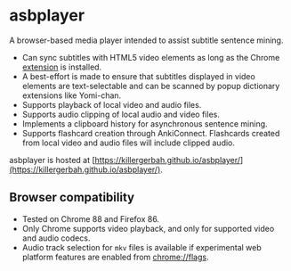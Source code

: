 # asbplayer

A browser-based media player intended to assist subtitle sentence mining.

- Can sync subtitles with HTML5 video elements as long as the Chrome [extension](https://github.com/killergerbah/asbplayer/releases/tag/v0.2.1) is installed.
- A best-effort is made to ensure that subtitles displayed in video elements are text-selectable and can be scanned by
  popup dictionary extensions like Yomi-chan.
- Supports playback of local video and audio files.
- Supports audio clipping of local audio and video files.
- Implements a clipboard history for asynchronous sentence mining.
- Supports flashcard creation through AnkiConnect. Flashcards created from local video and audio files will include clipped audio.

asbplayer is hosted at [https://killergerbah.github.io/asbplayer/](https://killergerbah.github.io/asbplayer/).

## Browser compatibility

- Tested on Chrome 88 and Firefox 86.
- Only Chrome supports video playback, and only for supported video and audio codecs.
- Audio track selection for `mkv` files is available if experimental web platform features are enabled from [chrome://flags](chrome://flags).
